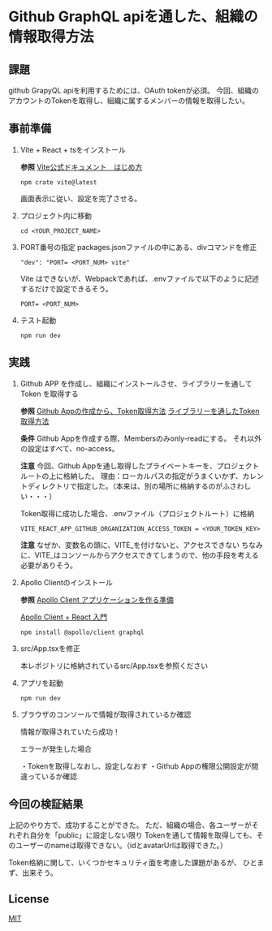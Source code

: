 # Github GraphQL apiを通した、組織の情報取得方法

## 課題
github GrapyQL apiを利用するためには、OAuth tokenが必須。
今回、組織のアカウントのTokenを取得し、組織に属するメンバーの情報を取得したい。



## 事前準備

1. Vite + React + tsをインストール

    **参照** 
    [Vite公式ドキュメント　はじめ方](https://ja.vitejs.dev/guide/#vite-%E3%82%92%E3%82%AA%E3%83%B3%E3%83%A9%E3%82%A4%E3%83%B3%E3%81%A7%E8%A9%A6%E3%81%99)

    ```
    npm crate vite@latest
    ```

    画面表示に従い、設定を完了させる。

2. プロジェクト内に移動

    ```
    cd <YOUR_PROJECT_NAME>
    ```


2. PORT番号の指定
    packages.jsonファイルの中にある、divコマンドを修正
    ```
    "dev": "PORT= <PORT_NUM> vite"
    ```
    
    Vite はできないが、Webpackであれば、.envファイルで以下のように記述するだけで設定できるそう。
    ```
    PORT= <PORT_NUM>
    ```

3. テスト起動
    ```
    npm run dev
    ```



## 実践

1. Github APP を作成し、組織にインストールさせ、ライブラリーを通して Token を取得する

    **参照**
    [Github Appの作成から、Token取得方法](https://micahjon.com/2021/repo-scoped-access-token-for-github-org/)
    [ライブラリーを通したToken取得方法](https://www.npmjs.com/package/github-app-installation-token)

    **条件**
    Github Appを作成する際、Membersのみonly-readにする。
    それ以外の設定はすべて、no-access。
    
    **注意**
    今回、Github Appを通し取得したプライベートキーを、プロジェクトルートの上に格納した。
    理由：ローカルパスの指定がうまくいかず、カレントディレクトリで指定した。（本来は、別の場所に格納するのがふさわしい・・・）


    Token取得に成功した場合、.envファイル（プロジェクトルート）に格納
    ```
    VITE_REACT_APP_GITHUB_ORGANIZATION_ACCESS_TOKEN = <YOUR_TOKEN_KEY>
    ```

    **注意**
    なぜか、変数名の頭に、VITE_を付けないと、アクセスできない
    ちなみに、VITE_はコンソールからアクセスできてしまうので、他の手段を考える必要がありそう。


2. Apollo Clientのインストール
 
    **参照**
    [Apollo Client アプリケーションを作る準備](https://qiita.com/FumioNonaka/items/0c6b711627e3443ff73b#apollo-client%E3%82%A2%E3%83%97%E3%83%AA%E3%82%B1%E3%83%BC%E3%82%B7%E3%83%A7%E3%83%B3%E3%82%92%E3%81%A4%E3%81%8F%E3%82%8B%E6%BA%96%E5%82%99)
    
    [Apollo Client + React 入門](https://qiita.com/seya/items/e1d8e77352239c4c4897#%E5%BF%85%E8%A6%81%E3%81%AApackage%E3%81%AE%E3%82%A4%E3%83%B3%E3%82%B9%E3%83%88%E3%83%BC%E3%83%AB)

    ```
    npm install @apollo/client graphql
    ```


3. src/App.tsxを修正

    本レポジトリに格納されているsrc/App.tsxを参照ください

4. アプリを起動

    ```
    npm run dev
    ```

5. ブラウザのコンソールで情報が取得されているか確認

    情報が取得されていたら成功！


    エラーが発生した場合

    ・Tokenを取得しなおし、設定しなおす
    ・Github Appの権限公開設定が間違っているか確認


    
## 今回の検証結果

上記のやり方で、成功することができた。
ただ、組織の場合、各ユーザーがそれぞれ自分を「public」に設定しない限り
Tokenを通して情報を取得しても、そのユーザーのnameは取得できない。（idとavatarUrlは取得できた。）

Token格納に関して、いくつかセキュリティ面を考慮した課題があるが、
ひとまず、出来そう。


## License

[MIT](https://choosealicense.com/licenses/mit/)
    
